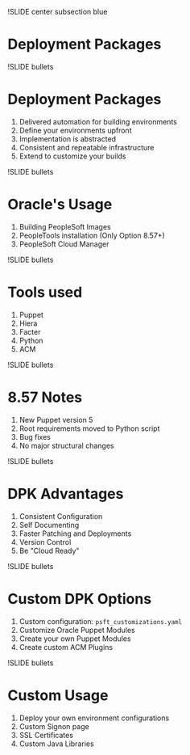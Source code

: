 !SLIDE center subsection blue

# Deployment Packages

!SLIDE bullets

# Deployment Packages

1. Delivered automation for building environments
1. Define your environments upfront
1. Implementation is abstracted
1. Consistent and repeatable infrastructure
1. Extend to customize your builds

!SLIDE bullets

# Oracle's Usage

1. Building PeopleSoft Images
1. PeopleTools installation (Only Option 8.57+)
1. PeopleSoft Cloud Manager

!SLIDE bullets

# Tools used

1. Puppet
1. Hiera
1. Facter
1. Python
1. ACM

!SLIDE bullets

# 8.57 Notes

1. New Puppet version 5
1. Root requirements moved to Python script
1. Bug fixes
1. No major structural changes

!SLIDE bullets

# DPK Advantages

1. Consistent Configuration
1. Self Documenting
1. Faster Patching and Deployments
1. Version Control
1. Be "Cloud Ready"

!SLIDE bullets

# Custom DPK Options

1. Custom configuration: `psft_customizations.yaml`
1. Customize Oracle Puppet Modules
1. Create your own Puppet Modules
1. Create custom ACM Plugins

!SLIDE bullets

# Custom Usage

1. Deploy your own environment configurations
1. Custom Signon page
1. SSL Certificates
1. Custom Java Libraries